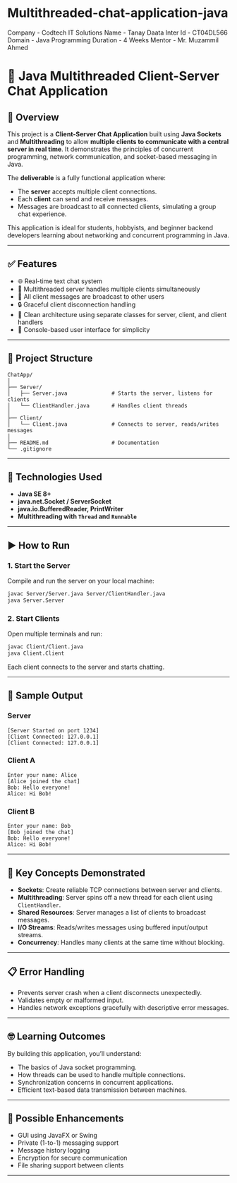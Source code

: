 # Multithreaded-chat-application-java

Company - Codtech IT Solutions
Name - Tanay Daata
Inter Id - CT04DL566
Domain - Java Programming
Duration - 4 Weeks
Mentor -  Mr. Muzammil Ahmed

# 💬 Java Multithreaded Client-Server Chat Application

## 📌 Overview

This project is a **Client-Server Chat Application** built using **Java Sockets** and **Multithreading** to allow **multiple clients to communicate with a central server in real time**. It demonstrates the principles of concurrent programming, network communication, and socket-based messaging in Java.

The **deliverable** is a fully functional application where:

* The **server** accepts multiple client connections.
* Each **client** can send and receive messages.
* Messages are broadcast to all connected clients, simulating a group chat experience.

This application is ideal for students, hobbyists, and beginner backend developers learning about networking and concurrent programming in Java.

---

## ✅ Features

* 🌐 Real-time text chat system
* 🧵 Multithreaded server handles multiple clients simultaneously
* 💬 All client messages are broadcast to other users
* 🔒 Graceful client disconnection handling
* 🧹 Clean architecture using separate classes for server, client, and client handlers
* 🧠 Console-based user interface for simplicity

---

## 📁 Project Structure

```
ChatApp/
│
├── Server/
│   ├── Server.java              # Starts the server, listens for clients
│   └── ClientHandler.java       # Handles client threads
│
├── Client/
│   └── Client.java              # Connects to server, reads/writes messages
│
├── README.md                    # Documentation
└── .gitignore
```

---

## 🔧 Technologies Used

* **Java SE 8+**
* **java.net.Socket / ServerSocket**
* **java.io.BufferedReader, PrintWriter**
* **Multithreading with `Thread` and `Runnable`**

---

## ▶️ How to Run

### 1. Start the Server

Compile and run the server on your local machine:

```bash
javac Server/Server.java Server/ClientHandler.java
java Server.Server
```

### 2. Start Clients

Open multiple terminals and run:

```bash
javac Client/Client.java
java Client.Client
```

Each client connects to the server and starts chatting.

---

## 📌 Sample Output

### Server

```
[Server Started on port 1234]
[Client Connected: 127.0.0.1]
[Client Connected: 127.0.0.1]
```

### Client A

```
Enter your name: Alice
[Alice joined the chat]
Bob: Hello everyone!
Alice: Hi Bob!
```

### Client B

```
Enter your name: Bob
[Bob joined the chat]
Bob: Hello everyone!
Alice: Hi Bob!
```

---

## 🧠 Key Concepts Demonstrated

* **Sockets**: Create reliable TCP connections between server and clients.
* **Multithreading**: Server spins off a new thread for each client using `ClientHandler`.
* **Shared Resources**: Server manages a list of clients to broadcast messages.
* **I/O Streams**: Reads/writes messages using buffered input/output streams.
* **Concurrency**: Handles many clients at the same time without blocking.

---

## 📋 Error Handling

* Prevents server crash when a client disconnects unexpectedly.
* Validates empty or malformed input.
* Handles network exceptions gracefully with descriptive error messages.

---

## 🤓 Learning Outcomes

By building this application, you’ll understand:

* The basics of Java socket programming.
* How threads can be used to handle multiple connections.
* Synchronization concerns in concurrent applications.
* Efficient text-based data transmission between machines.

---

## 🚀 Possible Enhancements

* GUI using JavaFX or Swing
* Private (1-to-1) messaging support
* Message history logging
* Encryption for secure communication
* File sharing support between clients

---
